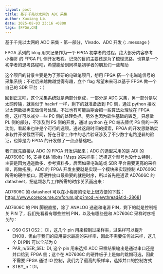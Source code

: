 ```yaml
---
layout: post
title: 基于千兆以太网的 ADC 采集
author: Xuxiang Liu
date: 2025-08-03 23:16 +0800
tags: [FPGA,CN]
---
```


基于千兆以太网的 ADC 采集 - 第一部分，Vivado、ADC 开发
{: .message }

FPGA 系列的 blog 用来记录作为一个 FPGA 初学者的过程，绝大部分内容参考 小梅哥 的 FPGA PL 侧开发教程。记录的目的主要还是为了梳理思路，也算是一个初学者的思考路程吧，希望能给到同样是初学者的朋友们一些帮助

这个项目的背景主要是为了预研的电磁笔项目，想用 FPGA 搭一个电磁笔信号的采集系统；不过后来越做越觉得有趣，立个 flag 希望未来可以基于 FPGA 做一个自己的 SDR 平台 ：）

回到正文吧，这个采集系统就是两部分组成，一部分是 ADC 采集，另一部分是以太网传输，就类似于 hackrf 一样，剩下的就准备放到 PC 侧，通过 python 接收以太网数据再去做信号处理。不过也有可能后期会把一些算法处理放在 FPGA 侧，这样可以减少一些 PC 侧的处理负担。另外也因为软件基础的匮乏，只想做 PL 侧的部分，不涉及到 PS 侧的开发，通过 python 在 PC 端去替代 PS 侧的一系功能，看起来也许是个可行的选项。通过这段时间的摸索，FPGA 的开发思路确实和软件开发截然不同，好在日常工作中的芯片验证涉及了不少数字电路逻辑的验证，也算是为 FPGA 的开发做了一点点基础吧。

我们就先直接从 ADC 的 FPGA 开发讲起来；ADC 的选型采用的是 ADI 的 AD7606C-16, 支持 8路 16bits 1Msps 的采样率；选择这个型号也没什么特别，主要是因为通道数多、参考资料多，后面如果电磁笔或 SDR 平台需要更高的采样率，再做拓展。ADC 的 FPGA 开发主要就是实现一个模块来实现控制 AD7606C 所需的硬件接口，而硬件接口最重要的就是时序，所以首先是通读 AD7606C 的 datasheet，把这颗芯片工作所需的时序关系画出来：

AD7606C 的 datasheet 可以在小梅哥的论坛上很方便的下载：https://www.corecourse.cn/forum.php?mod=viewthread&tid=28681

AD7606C 的 PIN 脚很直接，除了 ANALOG 通道和电源 PIN，剩下的就是控制相关 PIN 了，我们先看看有哪些控制 PIN，以及有哪些是和 AD7606C 采样时序相关的：

* OS0 OS1 OS2： DI，这几个 pin 用来控制过采样率，过采样可以提升 ENOB，但由于我们的应用要求最高的采样率，因此不需要任何过采样，这几个 DI PIN 可以全部为 0
* PAR_n/SER_SEL: DI, 这个 pin 用来选择 ADC 采样结果输出是通过串口还是并口给到 FPGA 侧；这个在 AD7606C 的硬件板子上是做的跳帽可选，因此不需要 FPGA 通过 IO 控制，我们为了最高的采样率，选择并口的控制方式
* STBY_n：DI，





